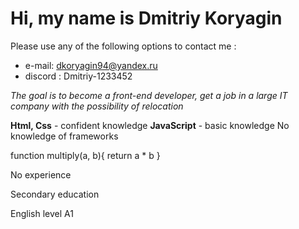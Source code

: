 # Hi, my name is Dmitriy Koryagin

Please use any of the following options to contact me :
* e-mail: dkoryagin94@yandex.ru
* discord : Dmitriy-1233452

*The goal is to become a front-end developer, get a job in a large IT company with the possibility of relocation*

**Html, Css** - confident knowledge
**JavaScript** - basic knowledge 
No knowledge of frameworks

function multiply(a, b){
 return a * b
}

No experience

Secondary education

English level A1